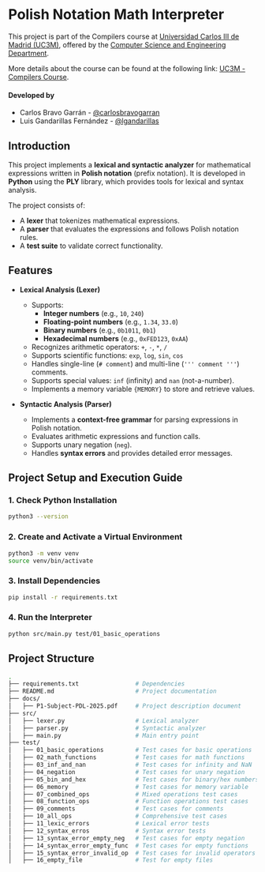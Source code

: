 # Polish Notation Math Interpreter
This project is part of the Compilers course at [Universidad Carlos III de Madrid (UC3M)](https://www.uc3m.es/home), offered by the [Computer Science and Engineering Department](https://www.uc3m.es/computer-science-engineering-department/home).

More details about the course can be found at the following link: [UC3M - Compilers Course](https://aplicaciones.uc3m.es/cpa/generaFicha?est=218&anio=2023&plan=489&asig=13890&idioma=2).

#### Developed by
- Carlos Bravo Garrán - [@carlosbravogarran](https://github.com/carlosbravogarran)
- Luis Gandarillas Fernández - [@lgandarillas](https://github.com/lgandarillas)

## Introduction

This project implements a **lexical and syntactic analyzer** for mathematical expressions written in **Polish notation** (prefix notation). It is developed in **Python** using the **PLY** library, which provides tools for lexical and syntax analysis.

The project consists of:
- A **lexer** that tokenizes mathematical expressions.
- A **parser** that evaluates the expressions and follows Polish notation rules.
- A **test suite** to validate correct functionality.

## Features

- **Lexical Analysis (Lexer)**
  - Supports:
    - **Integer numbers** (e.g., `10`, `240`)
    - **Floating-point numbers** (e.g., `1.34`, `33.0`)
    - **Binary numbers** (e.g., `0b1011`, `0b1`)
    - **Hexadecimal numbers** (e.g., `0xFED123`, `0xAA`)
  - Recognizes arithmetic operators: `+`, `-`, `*`, `/`
  - Supports scientific functions: `exp`, `log`, `sin`, `cos`
  - Handles single-line (`# comment`) and multi-line (`''' comment '''`) comments.
  - Supports special values: `inf` (infinity) and `nan` (not-a-number).
  - Implements a memory variable `{MEMORY}` to store and retrieve values.

- **Syntactic Analysis (Parser)**
  - Implements a **context-free grammar** for parsing expressions in Polish notation.
  - Evaluates arithmetic expressions and function calls.
  - Supports unary negation (`neg`).
  - Handles **syntax errors** and provides detailed error messages.

## Project Setup and Execution Guide
### 1. Check Python Installation
```bash
python3 --version
```
### 2. Create and Activate a Virtual Environment
```bash
python3 -m venv venv
source venv/bin/activate
```
### 3. Install Dependencies
```bash
pip install -r requirements.txt
```
### 4. Run the Interpreter
```bash
python src/main.py test/01_basic_operations
```

## Project Structure
```bash
.
├── requirements.txt                # Dependencies
├── README.md                       # Project documentation
├── docs/
│   ├── P1-Subject-PDL-2025.pdf     # Project description document
├── src/
│   ├── lexer.py                    # Lexical analyzer
│   ├── parser.py                   # Syntactic analyzer
│   ├── main.py                     # Main entry point
├── test/
│   ├── 01_basic_operations         # Test cases for basic operations
│   ├── 02_math_functions           # Test cases for math functions
│   ├── 03_inf_and_nan              # Test cases for infinity and NaN
│   ├── 04_negation                 # Test cases for unary negation
│   ├── 05_bin_and_hex              # Test cases for binary/hex numbers
│   ├── 06_memory                   # Test cases for memory variable
│   ├── 07_combined_ops             # Mixed operations test cases
│   ├── 08_function_ops             # Function operations test cases
│   ├── 09_comments                 # Test cases for comments
│   ├── 10_all_ops                  # Comprehensive test cases
│   ├── 11_lexic_errors             # Lexical error tests
│   ├── 12_syntax_erros             # Syntax error tests
│   ├── 13_syntax_error_empty_neg   # Test cases for empty negation
│   ├── 14_syntax_error_empty_func  # Test cases for empty functions
│   ├── 15_syntax_error_invalid_op  # Test cases for invalid operators
│   ├── 16_empty_file               # Test for empty files
```
